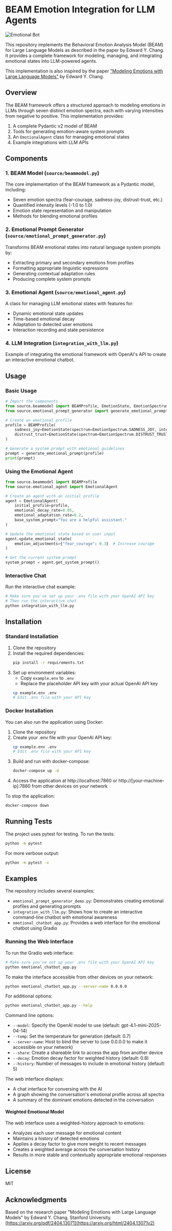 # BEAM Emotion Integration for LLM Agents

![Emotional Bot](emotionalbot.png)

This repository implements the Behavioral Emotion Analysis Model (BEAM) for Large Language Models as described in the paper by Edward Y. Chang. It provides a complete framework for modeling, managing, and integrating emotional states into LLM-powered agents.

This implementation is also inspired by the paper ["Modeling Emotions with Large Language Models"](https://arxiv.org/abs/2404.13071) by Edward Y. Chang.

## Overview

The BEAM framework offers a structured approach to modeling emotions in LLMs through seven distinct emotion spectra, each with varying intensities from negative to positive. This implementation provides:

1. A complete Pydantic v2 model of BEAM
2. Tools for generating emotion-aware system prompts
3. An `EmotionalAgent` class for managing emotional states
4. Example integrations with LLM APIs

## Components

### 1. BEAM Model (`source/beammodel.py`)

The core implementation of the BEAM framework as a Pydantic model, including:

- Seven emotion spectra (fear-courage, sadness-joy, distrust-trust, etc.)
- Quantified intensity levels (-1.0 to 1.0)
- Emotion state representation and manipulation
- Methods for blending emotional profiles

### 2. Emotional Prompt Generator (`source/emotional_prompt_generator.py`)

Transforms BEAM emotional states into natural language system prompts by:

- Extracting primary and secondary emotions from profiles
- Formatting appropriate linguistic expressions
- Generating contextual adaptation rules
- Producing complete system prompts

### 3. Emotional Agent (`source/emotional_agent.py`)

A class for managing LLM emotional states with features for:

- Dynamic emotional state updates
- Time-based emotional decay
- Adaptation to detected user emotions
- Interaction recording and state persistence

### 4. LLM Integration (`integration_with_llm.py`)

Example of integrating the emotional framework with OpenAI's API to create an interactive emotional chatbot.

## Usage

### Basic Usage

```python
# Import the components
from source.beammodel import BEAMProfile, EmotionState, EmotionSpectrum
from source.emotional_prompt_generator import generate_emotional_prompt

# Create an emotional profile
profile = BEAMProfile(
    sadness_joy=EmotionState(spectrum=EmotionSpectrum.SADNESS_JOY, intensity=0.6),  # Joy
    distrust_trust=EmotionState(spectrum=EmotionSpectrum.DISTRUST_TRUST, intensity=0.3)  # Respect
)

# Generate a system prompt with emotional guidelines
prompt = generate_emotional_prompt(profile)
print(prompt)
```

### Using the Emotional Agent

```python
from source.beammodel import BEAMProfile
from source.emotional_agent import EmotionalAgent

# Create an agent with an initial profile
agent = EmotionalAgent(
    initial_profile=profile,
    emotional_decay_rate=0.05,
    emotional_adaptation_rate=0.2,
    base_system_prompt="You are a helpful assistant."
)

# Update the emotional state based on user input
agent.update_emotional_state(
    emotion_adjustments={"fear_courage": 0.3}  # Increase courage
)

# Get the current system prompt
system_prompt = agent.get_system_prompt()
```

### Interactive Chat

Run the interactive chat example:

```bash
# Make sure you've set up your .env file with your OpenAI API key
# Then run the interactive chat
python integration_with_llm.py
```

## Installation

### Standard Installation

1. Clone the repository
2. Install the required dependencies:
   ```bash
   pip install -r requirements.txt
   ```
3. Set up environment variables:
   - Copy `example.env` to `.env`
   - Replace the placeholder API key with your actual OpenAI API key
   ```bash
   cp example.env .env
   # Edit .env file with your API key
   ```

### Docker Installation

You can also run the application using Docker:

1. Clone the repository
2. Create your .env file with your OpenAI API key:
   ```bash
   cp example.env .env
   # Edit .env file with your API key
   ```
3. Build and run with docker-compose:
   ```bash
   docker-compose up -d
   ```
4. Access the application at http://localhost:7860 or http://[your-machine-ip]:7860 from other devices on your network

To stop the application:
```bash
docker-compose down
```

## Running Tests

The project uses pytest for testing. To run the tests:

```bash
python -m pytest
```

For more verbose output:

```bash
python -m pytest -v
```

## Examples

The repository includes several examples:

- `emotional_prompt_generator_demo.py`: Demonstrates creating emotional profiles and generating prompts
- `integration_with_llm.py`: Shows how to create an interactive command-line chatbot with emotional awareness
- `emotional_chatbot_app.py`: Provides a web interface for the emotional chatbot using Gradio

### Running the Web Interface

To run the Gradio web interface:

```bash
# Make sure you've set up your .env file with your OpenAI API key
python emotional_chatbot_app.py
```

To make the interface accessible from other devices on your network:

```bash
python emotional_chatbot_app.py --server-name 0.0.0.0
```

For additional options:

```bash
python emotional_chatbot_app.py --help
```

Command line options:
- `--model`: Specify the OpenAI model to use (default: gpt-4.1-mini-2025-04-14)
- `--temp`: Set the temperature for generation (default: 0.7)
- `--server-name`: Host to bind the server to (use 0.0.0.0 to make it accessible on your network)
- `--share`: Create a shareable link to access the app from another device
- `--decay`: Emotion decay factor for weighted history (default: 0.8)
- `--history`: Number of messages to include in emotional history (default: 5)

The web interface displays:
- A chat interface for conversing with the AI
- A graph showing the conversation's emotional profile across all spectra
- A summary of the dominant emotions detected in the conversation

#### Weighted Emotional Model

The web interface uses a weighted-history approach to emotions:
- Analyzes each user message for emotional content
- Maintains a history of detected emotions
- Applies a decay factor to give more weight to recent messages
- Creates a weighted average across the conversation history
- Results in more stable and contextually appropriate emotional responses

## License

MIT

## Acknowledgments

Based on the research paper "Modeling Emotions with Large Language Models" by Edward Y. Chang, Stanford University. [https://arxiv.org/pdf/2404.13071](https://arxiv.org/html/2404.13071v2)
